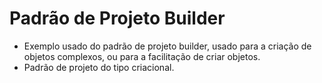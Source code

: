 # Padrão de Projeto Builder

- Exemplo usado do padrão de projeto builder, usado para a criação de objetos complexos, ou para a facilitação de criar objetos.
- Padrão de projeto do tipo criacional.
